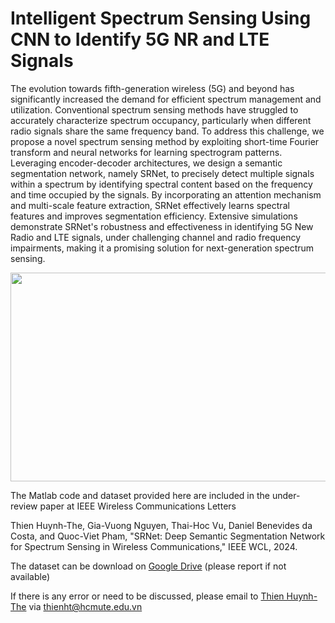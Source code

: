 # Intelligent Spectrum Sensing Using CNN to Identify 5G NR and LTE Signals
The evolution towards fifth-generation wireless (5G) and beyond has significantly increased the demand for efficient spectrum management and utilization. Conventional spectrum sensing methods have struggled to accurately characterize spectrum occupancy, particularly when different radio signals share the same frequency band.
To address this challenge, we propose a novel spectrum sensing method by exploiting short-time Fourier transform and neural networks for learning spectrogram patterns. Leveraging encoder-decoder architectures, we design a semantic segmentation network, namely SRNet, to precisely detect multiple signals within a spectrum by identifying spectral content based on the frequency and time occupied by the signals. By incorporating an attention mechanism and multi-scale feature extraction, SRNet effectively learns spectral features and improves segmentation efficiency. Extensive simulations demonstrate SRNet's robustness and effectiveness in identifying 5G New Radio and LTE signals, under challenging channel and radio frequency impairments, making it a promising solution for next-generation spectrum sensing.

<img src="https://github.com/ThienHuynhThe/SpectrumSensing_5GLTE/blob/main/framework.png" height="334px" width="688px" >

The Matlab code and dataset provided here are included in the under-review paper at IEEE Wireless Communications Letters

Thien Huynh-The, Gia-Vuong Nguyen, Thai-Hoc Vu, Daniel Benevides da Costa, and Quoc-Viet Pham, "SRNet: Deep Semantic Segmentation Network for Spectrum Sensing in Wireless Communications," IEEE WCL, 2024.

The dataset can be download on [Google Drive](https://drive.google.com/drive/folders/1DI4dicM65Mix4HgkAnl628AUnUCaZooo?usp=sharing) (please report if not available) 

If there is any error or need to be discussed, please email to [Thien Huynh-The](https://sites.google.com/site/thienhuynhthe/home) via thienht@hcmute.edu.vn
